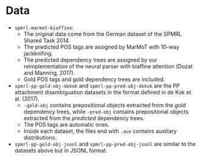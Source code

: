 # Data

* `spmrl-marmot-biaffine`:
  * The original data come from the German dataset of the SPMRL Shared Task 2014.
  * The predicted POS tags are assigned by MarMoT with 10-way jackknifing.
  * The predicted dependency trees are assigned by our reimplementation of the neural parser
    with biaffine attention (Dozat and Manning, 2017).
  * Gold POS tags and gold dependency trees are included.
* `spmrl-pp-gold-obj-dekok` and `spmrl-pp-pred-obj-dekok` are the PP attachment disambiguation datasets
  in the format defined in de Kok et al. (2017).
  * `-gold-obj` contains prepositional objects extracted from the *gold* dependency trees,
  while `-pred-obj` contains prepositional objects extracted from the *predicted* dependency trees.
  * The POS tags are automatic ones.
  * Inside each dataset, the files end with `.aux` contains auxiliary distributions.
* `spmrl-pp-gold-obj-jsonl` and `spmrl-pp-pred-obj-jsonl` are similar to the datasets above but in JSONL format.
